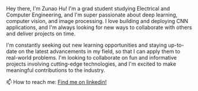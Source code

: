 Hey there, I'm Zunao Hu! I'm a grad student studying Electrical and Computer Engineering, and I'm super passionate about deep learning, computer vision, and image processing. I love building and deploying CNN applications, and I'm always looking for new ways to collaborate with others and deliver projects on time.

I'm constantly seeking out new learning opportunities and staying up-to-date on the latest advancements in my field, so that I can apply them to real-world problems. I'm looking to collaborate on fun and informative projects involving cutting-edge technologies, and I'm excited to make meaningful contributions to the industry.

📫 How to reach me: [Find me on linkedin!](https://www.linkedin.com/in/zunao-hu-38b218271)

<!---
Zuna0hu/Zuna0hu is a ✨ special ✨ repository because its `README.md` (this file) appears on your GitHub profile.
You can click the Preview link to take a look at your changes.
--->
